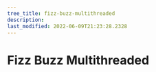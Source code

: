 ```yaml
---
tree_title: fizz-buzz-multithreaded
description: 
last_modified: 2022-06-09T21:23:28.2328
---
```


# Fizz Buzz Multithreaded
